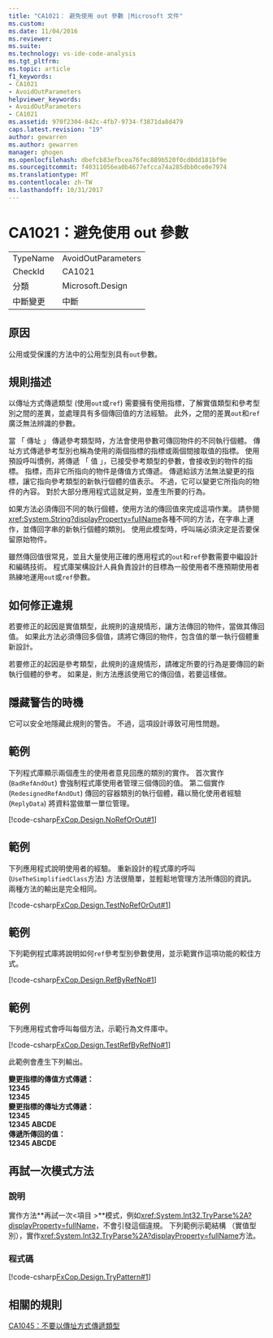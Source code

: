```yaml
---
title: "CA1021： 避免使用 out 參數 |Microsoft 文件"
ms.custom: 
ms.date: 11/04/2016
ms.reviewer: 
ms.suite: 
ms.technology: vs-ide-code-analysis
ms.tgt_pltfrm: 
ms.topic: article
f1_keywords:
- CA1021
- AvoidOutParameters
helpviewer_keywords:
- AvoidOutParameters
- CA1021
ms.assetid: 970f2304-842c-4fb7-9734-f3871da8d479
caps.latest.revision: "19"
author: gewarren
ms.author: gewarren
manager: ghogen
ms.openlocfilehash: dbefcb83efbcea76fec889b520f0cd0dd181bf9e
ms.sourcegitcommit: f40311056ea0b4677efcca74a285dbb0ce0e7974
ms.translationtype: MT
ms.contentlocale: zh-TW
ms.lasthandoff: 10/31/2017
---
```

# <a name="ca1021-avoid-out-parameters"></a>CA1021：避免使用 out 參數
|||  
|-|-|  
|TypeName|AvoidOutParameters|  
|CheckId|CA1021|  
|分類|Microsoft.Design|  
|中斷變更|中斷|  
  
## <a name="cause"></a>原因  
 公用或受保護的方法中的公用型別具有`out`參數。  
  
## <a name="rule-description"></a>規則描述  
 以傳址方式傳遞類型 (使用`out`或`ref`) 需要擁有使用指標，了解實值類型和參考型別之間的差異，並處理具有多個傳回值的方法經驗。 此外，之間的差異`out`和`ref`廣泛無法辨識的參數。  
  
 當 「 傳址 」 傳遞參考類型時，方法會使用參數可傳回物件的不同執行個體。 傳址方式傳遞參考型別也稱為使用的兩個指標的指標或兩個間接取值的指標。 使用預設呼叫慣例，將傳遞 「 值 」，已接受參考類型的參數，會接收到的物件的指標。 指標，而非它所指向的物件是傳值方式傳遞。 傳遞給該方法無法變更的指標，讓它指向參考類型的新執行個體的值表示。 不過，它可以變更它所指向的物件的內容。 對於大部分應用程式這就足夠，並產生所要的行為。  
  
 如果方法必須傳回不同的執行個體，使用方法的傳回值來完成這項作業。 請參閱<xref:System.String?displayProperty=fullName>各種不同的方法，在字串上運作，並傳回字串的新執行個體的類別。 使用此模型時，呼叫端必須決定是否要保留原始物件。  
  
 雖然傳回值很常見，並且大量使用正確的應用程式的`out`和`ref`參數需要中繼設計和編碼技術。 程式庫架構設計人員負責設計的目標為一般使用者不應預期使用者熟練地運用`out`或`ref`參數。  
  
## <a name="how-to-fix-violations"></a>如何修正違規  
 若要修正的起因是實值類型，此規則的違規情形，讓方法傳回的物件，當做其傳回值。 如果此方法必須傳回多個值，請將它傳回的物件，包含值的單一執行個體重新設計。  
  
 若要修正的起因是參考類型，此規則的違規情形，請確定所要的行為是要傳回的新執行個體的參考。 如果是，則方法應該使用它的傳回值，若要這樣做。  
  
## <a name="when-to-suppress-warnings"></a>隱藏警告的時機  
 它可以安全地隱藏此規則的警告。 不過，這項設計導致可用性問題。  
  
## <a name="example"></a>範例  
 下列程式庫顯示兩個產生的使用者意見回應的類別的實作。 首次實作 (`BadRefAndOut`) 會強制程式庫使用者管理三個傳回的值。 第二個實作 (`RedesignedRefAndOut`) 傳回的容器類別的執行個體，藉以簡化使用者經驗 (`ReplyData`) 將資料當做單一單位管理。  
  
 [!code-csharp[FxCop.Design.NoRefOrOut#1](../code-quality/codesnippet/CSharp/ca1021-avoid-out-parameters_1.cs)]  
  
## <a name="example"></a>範例  
 下列應用程式說明使用者的經驗。 重新設計的程式庫的呼叫 (`UseTheSimplifiedClass`方法) 方法很簡單，並輕鬆地管理方法所傳回的資訊。 兩種方法的輸出是完全相同。  
  
 [!code-csharp[FxCop.Design.TestNoRefOrOut#1](../code-quality/codesnippet/CSharp/ca1021-avoid-out-parameters_2.cs)]  
  
## <a name="example"></a>範例  
 下列範例程式庫將說明如何`ref`參考型別參數使用，並示範實作這項功能的較佳方式。  
  
 [!code-csharp[FxCop.Design.RefByRefNo#1](../code-quality/codesnippet/CSharp/ca1021-avoid-out-parameters_3.cs)]  
  
## <a name="example"></a>範例  
 下列應用程式會呼叫每個方法，示範行為文件庫中。  
  
 [!code-csharp[FxCop.Design.TestRefByRefNo#1](../code-quality/codesnippet/CSharp/ca1021-avoid-out-parameters_4.cs)]  
  
 此範例會產生下列輸出。  
  
 **變更指標的傳值方式傳遞：**  
**12345**  
**12345**  
**變更指標的傳址方式傳遞：**  
**12345**  
**12345 ABCDE**  
**傳遞所傳回的值：**  
**12345 ABCDE**   
## <a name="try-pattern-methods"></a>再試一次模式方法  
  
### <a name="description"></a>說明  
 實作方法**再試一次\<項目 >**模式，例如<xref:System.Int32.TryParse%2A?displayProperty=fullName>，不會引發這個違規。 下列範例示範結構 （實值型別），實作<xref:System.Int32.TryParse%2A?displayProperty=fullName>方法。  
  
### <a name="code"></a>程式碼  
 [!code-csharp[FxCop.Design.TryPattern#1](../code-quality/codesnippet/CSharp/ca1021-avoid-out-parameters_5.cs)]  
  
## <a name="related-rules"></a>相關的規則  
 [CA1045：不要以傳址方式傳遞類型](../code-quality/ca1045-do-not-pass-types-by-reference.md)